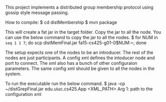 This project implements a distributed group membership protocol using gossip 
style message passing.

How to compile:
$ cd distMembership
$ mvn package

This will create a fat jar in the target folder. Copy the jar to all the node. 
You can use the below command to copy the jar to all the nodes.
$ for NUM in `seq 1 1 7`; do scp distMemFinal.jar fa15-cs425-g01-0$NUM:~; done

The setup expects one of the nodes to be an introducer. The rest of the nodes are just participants. A config xml defines the intoducer node and port to connect. The xml also has a bunch of other configuraion parameters. The same config xml should be given to all the nodes in the system. 

To run the executable run the below command.
$ java -cp ~/distGrepFinal.jar edu.uiuc.cs425.App <XML_PATH>
Arg 1: path to the configuration xml


